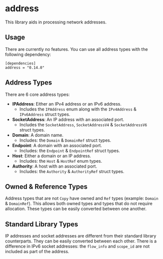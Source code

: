 # address

This library aids in processing network addresses.

## Usage

There are currently no features. You can use all address types with the following dependency:

    [dependencies]
    address = "0.14.0"

## Address Types

There are 6 core address types:

- **IPAddress**: Either an IPv4 address or an IPv6 address.
    - Includes the `IPAddress` enum along with the `IPv4Address` & `IPv6Address` struct types.
- **SocketAddress**: An IP address with an associated port.
    - Includes the `SocketAddress`, `SocketAddressV4` & `SocketAddressV6` struct types.
- **Domain**: A domain name.
    - Includes: the `Domain` & `DomainRef` struct types.
- **Endpoint**: A domain with an associated port.
    - Includes: the `Endpoint` & `EndpointRef` struct types.
- **Host**: Either a domain or an IP address.
    - Includes: the `Host` & `HostRef` enum types.
- **Authority**: A host with an associated port.
    - Includes: the `Authority` & `AuthorityRef` struct types.

## Owned & Reference Types

Address types that are not `Copy` have owned and `Ref` types (example: `Domain` & `DomainRef`). This allows both owned
types and types that do not require allocation. These types can be easily converted between one another.

## Standard Library Types

IP addresses and socket addresses are different from their standard library counterparts. They can be easily converted
between each other. There is a difference in IPv6 socket addresses: the `flow_info` and `scope_id` are not included as
part of the address.

